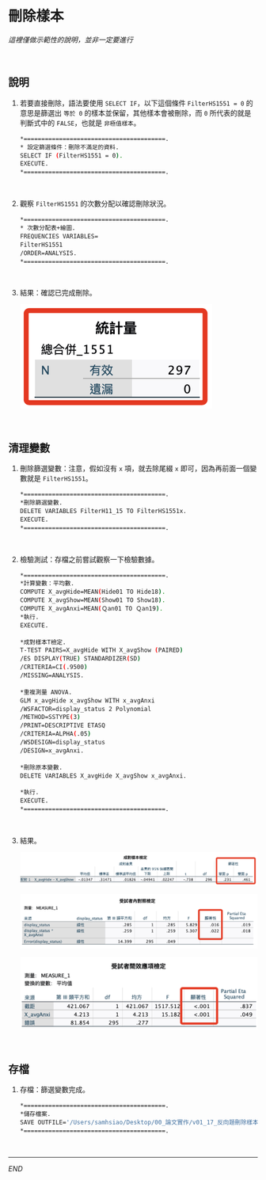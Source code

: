 # 刪除樣本

_這裡僅做示範性的說明，並非一定要進行_

<br>

## 說明

1. 若要直接刪除，語法要使用  `SELECT IF`，以下這個條件 `FilterHS1551 = 0` 的意思是篩選出 `等於 0` 的樣本並保留，其他樣本會被刪除，而 `0` 所代表的就是判斷式中的 `FALSE`，也就是 `非極值樣本`。

    ```bash
    *========================================.
    * 設定篩選條件：刪除不滿足的資料.
    SELECT IF (FilterHS1551 = 0).
    EXECUTE.
    *========================================.
    ```

<br>

2. 觀察 `FilterHS1551` 的次數分配以確認刪除狀況。

    ```bash
    *========================================.
    * 次數分配表+繪圖.
    FREQUENCIES VARIABLES=
    FilterHS1551
    /ORDER=ANALYSIS.
    *========================================.
    ```

<br>

3. 結果：確認已完成刪除。

    ![](images/img_11.png)

<br>

## 清理變數

1. 刪除篩選變數：注意，假如沒有 `x` 項，就去除尾綴 `x` 即可，因為再前面一個變數就是 `FilterHS1551`。

    ```bash
    *========================================.
    *刪除篩選變數.
    DELETE VARIABLES FilterH11_15 TO FilterHS1551x.
    EXECUTE.
    *========================================.
    ```

<br>

2. 檢驗測試：存檔之前嘗試觀察一下檢驗數據。

    ```bash
    *========================================.
    *計算變數：平均數.
    COMPUTE X_avgHide=MEAN(Hide01 TO Hide18).
    COMPUTE X_avgShow=MEAN(Show01 TO Show18).
    COMPUTE X_avgAnxi=MEAN(Ｑan01 TO Ｑan19).
    *執行.
    EXECUTE.

    *成對樣本T檢定.
    T-TEST PAIRS=X_avgHide WITH X_avgShow (PAIRED)
    /ES DISPLAY(TRUE) STANDARDIZER(SD)
    /CRITERIA=CI(.9500)
    /MISSING=ANALYSIS.

    *重複測量 ANOVA.
    GLM x_avgHide x_avgShow WITH x_avgAnxi
    /WSFACTOR=display_status 2 Polynomial 
    /METHOD=SSTYPE(3)
    /PRINT=DESCRIPTIVE ETASQ 
    /CRITERIA=ALPHA(.05)
    /WSDESIGN=display_status 
    /DESIGN=x_avgAnxi.

    *刪除原本變數.
    DELETE VARIABLES X_avgHide X_avgShow x_avgAnxi.

    *執行.
    EXECUTE.
    *========================================.
    ```

<br>

3. 結果。

    ![](images/img_12.png)

    ![](images/img_13.png)

    ![](images/img_14.png)

<br>

## 存檔

1. 存檔：篩選變數完成。

    ```bash
    *========================================.
    *儲存檔案.
    SAVE OUTFILE='/Users/samhsiao/Desktop/00_論文實作/v01_17_反向題刪除樣本.sav'.
    *========================================.
    ```

<br>

___

_END_